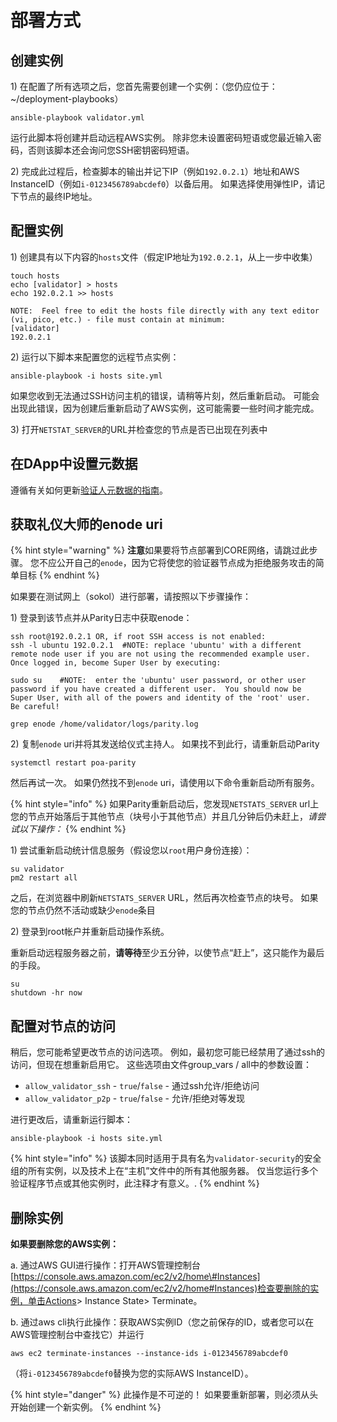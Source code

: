 # 部署方式

## 创建实例

1\) 在配置了所有选项之后，您首先需要创建一个实例：（您仍应位于：~/deployment-playbooks）

```text
ansible-playbook validator.yml
```

运行此脚本将创建并启动远程AWS实例。 除非您未设置密码短语或您最近输入密码，否则该脚本还会询问您SSH密钥密码短语。

2\) 完成此过程后，检查脚本的输出并记下IP（例如`192.0.2.1`）地址和AWS InstanceID（例如`i-0123456789abcdef0`）以备后用。 如果选择使用弹性IP，请记下节点的最终IP地址。

## 配置实例

1\) 创建具有以下内容的`hosts`文件（假定IP地址为`192.0.2.1`，从上一步中收集）

```text
touch hosts
echo [validator] > hosts
echo 192.0.2.1 >> hosts

NOTE:  Feel free to edit the hosts file directly with any text editor (vi, pico, etc.) - file must contain at minimum:
[validator]
192.0.2.1
```

2\) 运行以下脚本来配置您的远程节点实例：

```text
ansible-playbook -i hosts site.yml
```

如果您收到无法通过SSH访问主机的错误，请稍等片刻，然后重新启动。 可能会出现此错误，因为创建后重新启动了AWS实例，这可能需要一些时间才能完成。

3\) 打开`NETSTAT_SERVER`的URL并检查您的节点是否已出现在列表中

## 在DApp中设置元数据

遵循有关如何更新[验证人元数据的指南](../../validator-dapps/validators-metadata-dapp.md)。

## 获取礼仪大师的enode uri

{% hint style="warning" %}
**注意**如果要将节点部署到CORE网络，请跳过此步骤。 您不应公开自己的`enode`，因为它将使您的验证器节点成为拒绝服务攻击的简单目标
{% endhint %}

如果要在测试网上（sokol）进行部署，请按照以下步骤操作： 

1\) 登录到该节点并从Parity日志中获取enode：

```text
ssh root@192.0.2.1 OR, if root SSH access is not enabled:
ssh -l ubuntu 192.0.2.1  #NOTE: replace 'ubuntu' with a different remote node user if you are not using the recommended example user.  Once logged in, become Super User by executing:

sudo su    #NOTE:  enter the 'ubuntu' user password, or other user password if you have created a different user.  You should now be Super User, with all of the powers and identity of the 'root' user.  Be careful!

grep enode /home/validator/logs/parity.log
```

2\) 复制`enode` uri并将其发送给仪式主持人。 如果找不到此行，请重新启动Parity

```text
systemctl restart poa-parity
```

然后再试一次。 如果仍然找不到`enode` uri，请使用以下命令重新启动所有服务。

{% hint style="info" %}
如果Parity重新启动后，您发现`NETSTATS_SERVER` url上您的节点开始落后于其他节点（块号小于其他节点）并且几分钟后仍未赶上，_请尝试以下操作：_ 
{% endhint %}

1\) 尝试重新启动统计信息服务（假设您以`root`用户身份连接）：

```text
su validator
pm2 restart all
```

之后，在浏览器中刷新`NETSTATS_SERVER` URL，然后再次检查节点的块号。 如果您的节点仍然不活动或缺少`enode`条目

2\) 登录到root帐户并重新启动操作系统。

重新启动远程服务器之前，**请等待**至少五分钟，以使节点“赶上”，这只能作为最后的手段。

```text
su
shutdown -hr now
```

## 配置对节点的访问

稍后，您可能希望更改节点的访问选项。 例如，最初您可能已经禁用了通过ssh的访问，但现在想重新启用它。 这些选项由文件group\_vars / all中的参数设置：

* `allow_validator_ssh` - `true`/`false` - 通过ssh允许/拒绝访问
* `allow_validator_p2p` - `true`/`false` - 允许/拒绝对等发现

进行更改后，请重新运行脚本：

```text
ansible-playbook -i hosts site.yml
```

{% hint style="info" %}
该脚本同时适用于具有名为`validator-security`的安全组的所有实例，以及技术上在“主机”文件中的所有其他服务器。 仅当您运行多个验证程序节点或其他实例时，此注释才有意义。.
{% endhint %}

## 删除实例

**如果要删除您的AWS实例：**

a. 通过AWS GUI进行操作：打开AWS管理控制台[https://console.aws.amazon.com/ec2/v2/home\#Instances](https://console.aws.amazon.com/ec2/v2/home#Instances)检查要删除的实例，单击Actions&gt; Instance State&gt; Terminate。

b. 通过aws cli执行此操作：获取AWS实例ID（您之前保存的ID，或者您可以在AWS管理控制台中查找它）并运行

```text
aws ec2 terminate-instances --instance-ids i-0123456789abcdef0
```

（将`i-0123456789abcdef0`替换为您的实际AWS InstanceID）。

{% hint style="danger" %}
此操作是不可逆的！ 如果要重新部署，则必须从头开始创建一个新实例。
{% endhint %}


